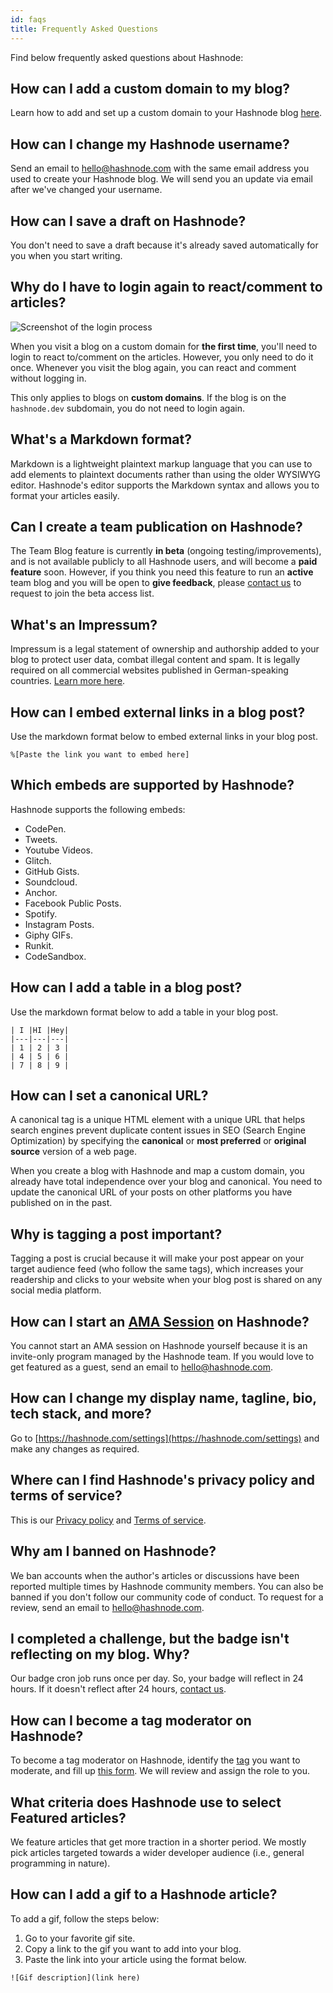 ```yaml
---
id: faqs
title: Frequently Asked Questions
---
```


Find below frequently asked questions about Hashnode:

## How can I add a custom domain to my blog?

Learn how to add and set up a custom domain to your Hashnode blog [here](mapping-domain.md).

## How can I change my Hashnode username?

Send an email to [hello@hashnode.com](mailto:hello@hashnode.com?subject=Change%20my%20Hashnode%20email%20address) with the same email address you used to create your Hashnode blog. We will send you an update via email after we've changed your username.

## How can I save a draft on Hashnode?

You don't need to save a draft because it's already saved automatically for you when you start writing.

## Why do I have to login again to react/comment to articles?

![Screenshot of the login process](https://cdn.hashnode.com/res/hashnode/image/upload/v1629965591841/ueNECeuQ0.png)

When you visit a blog on a custom domain for **the first time**, you'll need to login to react to/comment on the articles. However, you only need to do it once. Whenever you visit the blog again, you can react and comment without logging in.

This only applies to blogs on **custom domains**. If the blog is on the `hashnode.dev` subdomain, you do not need to login again.
## What's a Markdown format?

Markdown is a lightweight plaintext markup language that you can use to add elements to plaintext documents rather than using the older WYSIWYG editor. Hashnode's editor supports the Markdown syntax and allows you to format your articles easily.

## Can I create a team publication on Hashnode? 

The Team Blog feature is currently **in beta** (ongoing testing/improvements), and is not available publicly to all Hashnode users, and will become a **paid feature** soon. However, if you think you need this feature to run an **active** team blog and you will be open to **give feedback**, please [contact us](mailto:hello@hashnode.com) to request to join the beta access list.

## What's an Impressum?

Impressum is a legal statement of ownership and authorship added to your blog to protect user data, combat illegal content and spam. It is legally required on all commercial websites published in German-speaking countries. [Learn more here](https://en.wikipedia.org/wiki/Impressum).

## How can I embed external links in a blog post?

Use the markdown format below to embed external links in your blog post.

`%[Paste the link you want to embed here]`

## Which embeds are supported by Hashnode?

Hashnode supports the following embeds:

- CodePen.
- Tweets.
- Youtube Videos.
- Glitch.
- GitHub Gists.
- Soundcloud.
- Anchor.
- Facebook Public Posts.
- Spotify.
- Instagram Posts.
- Giphy GIFs.
- Runkit.
- CodeSandbox.

## How can I add a table in a blog post?

Use the markdown format below to add a table in your blog post.

```
| I |HI |Hey|
|---|---|---|
| 1 | 2 | 3 |
| 4 | 5 | 6 |
| 7 | 8 | 9 |
```

## How can I set a canonical URL?

A canonical tag is a unique HTML element with a unique URL that helps search engines prevent duplicate content issues in SEO (Search Engine Optimization) by specifying the **canonical** or **most preferred** or **original source** version of a web page.

When you create a blog with Hashnode and map a custom domain, you already have total independence over your blog and canonical. You need to update the canonical URL of your posts on other platforms you have published on in the past.

## Why is tagging a post important?

Tagging a post is crucial because it will make your post appear on your target audience feed (who follow the same tags), which increases your readership and clicks to your website when your blog post is shared on any social media platform.

## How can I start an [AMA Session](https://hashnode.com/amas) on Hashnode?

You cannot start an AMA session on Hashnode yourself because it is an invite-only program managed by the Hashnode team. If you would love to get featured as a guest, send an email to [hello@hashnode.com](mailto:hello@hashnode.com).

## How can I change my display name, tagline, bio, tech stack, and more?

Go to [https://hashnode.com/settings](https://hashnode.com/settings) and make any changes as required.

## Where can I find Hashnode's privacy policy and terms of service?

This is our [Privacy policy](https://hashnode.com/privacy) and [Terms of service](https://hashnode.com/terms).

## Why am I banned on Hashnode?

We ban accounts when the author's articles or discussions have been reported multiple times by Hashnode community members. You can also be banned if you don't follow our community code of conduct. To request for a review, send an email to [hello@hashnode.com](mailto:hello@hashnode.com?subject=My%20account%20is%20banned).

## I completed a challenge, but the badge isn't reflecting on my blog. Why?

Our badge cron job runs once per day. So, your badge will reflect in 24 hours. If it doesn't reflect after 24 hours, [contact us](mailto:hello@hashnode.com).

## How can I become a tag moderator on Hashnode?

To become a tag moderator on Hashnode, identify the [tag](https://hashnode.com/tags) you want to moderate, and fill up [this form](https://forms.gle/WxMGRQ9thEgYSuM29). We will review and assign the role to you.


## What criteria does Hashnode use to select **Featured** articles?

We feature articles that get more traction in a shorter period. We mostly pick articles targeted towards a wider developer audience (i.e., general programming in nature).

## How can I add a gif to a Hashnode article?

To add a gif, follow the steps below:

1. Go to your favorite gif site.
2. Copy a link to the gif you want to add into your blog.
3. Paste the link into your article using the format below. 

```
![Gif description](link here)
```